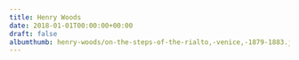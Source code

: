 ```yaml
---
title: Henry Woods
date: 2018-01-01T00:00:00+00:00
draft: false
albumthumb: henry-woods/on-the-steps-of-the-rialto,-venice,-1879-1883.jpg
---
```

